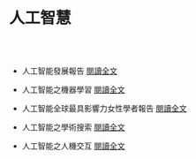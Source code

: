 # 人工智慧

<!--more-->
<!--223-->
<br><br/>

* 人工智能發展報告
[閱讀全文](https://static.aminer.cn/misc/pdf/zpAIreport2020.pdf)

* 人工智能之機器學習
[閱讀全文](https://static.aminer.cn/misc/pdf/MachineLearningAll.pdf)

* 人工智能全球最具影響力女性學者報告
[閱讀全文](https://static.aminer.cn/misc/pdf/zpAIreport2020.pdf)

* 人工智能之學術搜索
[閱讀全文](https://static.aminer.cn/misc/pdf/aiacademicsearch.pdf)

* 人工智能之人機交互
[閱讀全文](https://static.aminer.cn/misc/pdf/hci.pdf)
